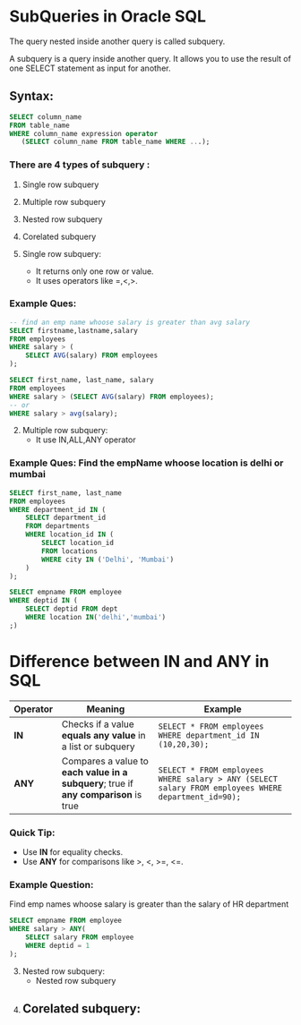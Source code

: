 # SubQueries in Oracle SQL
The query nested inside another query is called subquery.

A subquery is a query inside another query.
It allows you to use the result of one SELECT statement as input for another.

## Syntax:
```sql
SELECT column_name
FROM table_name
WHERE column_name expression operator 
   (SELECT column_name FROM table_name WHERE ...);
```

### There are 4 types of subquery :
1. Single row subquery
2. Multiple row subquery
3. Nested row subquery
4. Corelated subquery

1. Single row subquery:
    - It returns only one row or value. 
    - It uses operators like =,<,>.

### Example Ques:
```sql
-- find an emp name whoose salary is greater than avg salary
SELECT firstname,lastname,salary 
FROM employees
WHERE salary > (
    SELECT AVG(salary) FROM employees
);

SELECT first_name, last_name, salary
FROM employees
WHERE salary > (SELECT AVG(salary) FROM employees);
-- or 
WHERE salary > avg(salary);

```

2. Multiple row subquery:
    - It use IN,ALL,ANY operator

### Example Ques: Find the empName whoose location is delhi or mumbai
<!-- Find emp name whoose location is delhi or mumbai -->
```sql
SELECT first_name, last_name
FROM employees
WHERE department_id IN (
    SELECT department_id
    FROM departments
    WHERE location_id IN (
        SELECT location_id
        FROM locations
        WHERE city IN ('Delhi', 'Mumbai')
    )
);

SELECT empname FROM employee
WHERE deptid IN (
    SELECT deptid FROM dept 
    WHERE location IN('delhi','mumbai')
;)
```

# Difference between IN and ANY in SQL

| Operator | Meaning | Example |
|----------|---------|---------|
| **IN**  | Checks if a value **equals any value** in a list or subquery | `SELECT * FROM employees WHERE department_id IN (10,20,30);` |
| **ANY** | Compares a value to **each value in a subquery**; true if **any comparison** is true | `SELECT * FROM employees WHERE salary > ANY (SELECT salary FROM employees WHERE department_id=90);` |

### Quick Tip:
- Use **IN** for equality checks.  
- Use **ANY** for comparisons like >, <, >=, <=.

### Example Question:
Find emp names whoose salary is greater than the salary of HR department
```sql
SELECT empname FROM employee
WHERE salary > ANY(
    SELECT salary FROM employee
    WHERE deptid = 1
);
```

3. Nested row subquery:
    - Nested row subquery
4. Corelated subquery:
    -